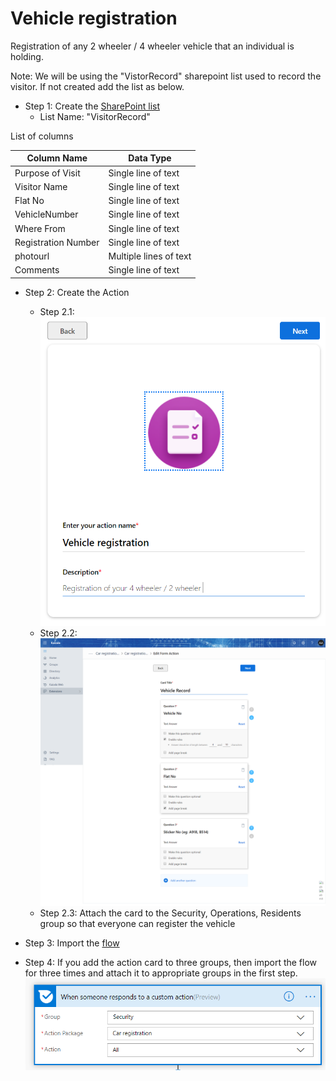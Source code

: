 # Vehicle registration

Registration of any 2 wheeler / 4 wheeler vehicle that an individual is holding.

Note: We will be using the "VistorRecord" sharepoint list used to record the visitor. If not created add the list as below.

- Step 1: Create the [SharePoint list](https://support.office.com/en-us/article/Create-a-list-in-SharePoint-0D397414-D95F-41EB-ADDD-5E6EFF41B083)
    - List Name: "VisitorRecord"

List of columns

| Column Name | Data Type |
| --- | --- |
| Purpose of Visit | Single line of text |
| Visitor Name | Single line of text |
| Flat No | Single line of text |
| VehicleNumber | Single line of text |
| Where From | Single line of text |
| Registration Number | Single line of text |
| photourl | Multiple lines of text |
| Comments | Single line of text |

- Step 2: Create the Action
    -  Step 2.1: ![Step 1](Media/VehicleRegistration/ActionCardForm.png)
    -  Step 2.2: ![Step 2](Media/VehicleRegistration/ActionCardQuestions.png)
    -  Step 2.3: Attach the card to the Security, Operations, Residents group so that everyone can register the vehicle

- Step 3: Import the [flow](Media/VehicleRegistration/VehicleRegistartion_Flow_20190323134837.zip)
- Step 4: If you add the action card to three groups, then import the flow for three times and attach it to appropriate groups in the first step.
![Flow Update](Media/VehicleRegistration/UpdateFlow.png)
